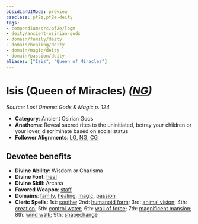 ```yaml
---
obsidianUIMode: preview
cssclass: pf2e,pf2e-deity
tags:
- compendium/src/pf2e/logm
- deity/ancient-osirian-gods
- domain/family/deity
- domain/healing/deity
- domain/magic/deity
- domain/passion/deity
aliases: ["Isis", "Queen of Miracles"]
---
```

# Isis (Queen of Miracles) *([NG](rules/traits/ng-b1.md "Neutral Good Alignment Trait"))*  
*Source: Lost Omens: Gods & Magic p. 124*  

- **Category**: Ancient Osirian Gods
- **Anathema**: Reveal sacred rites to the uninitiated, betray your children or your lover, discriminate based on social status
- **Follower Alignments**: [LG](rules/traits/lg-b1.md "Lawful Good Alignment Trait"), [NG](rules/traits/ng-b1.md "Neutral Good Alignment Trait"), [CG](rules/traits/cg-b1.md "Chaotic Good Alignment Trait")

## Devotee benefits

- **Divine Ability**: Wisdom or Charisma
- **Divine Font**: [heal](compendium/spells/heal.md)
- **Divine Skill**: Arcana
- **Favored Weapon**: [staff](compendium/equipment/items/staff.md)
- **Domains**: [family](compendium/setting/domains.md#Family), [healing](compendium/setting/domains.md#Healing), [magic](compendium/setting/domains.md#Magic), [passion](compendium/setting/domains.md#Passion)
- **Cleric Spells**: 1st: [soothe](compendium/spells/soothe.md); 2nd: [humanoid form](compendium/spells/humanoid-form.md); 3rd: [animal vision](compendium/spells/animal-vision.md); 4th: [creation](compendium/spells/creation.md); 5th: [control water](compendium/spells/control-water.md); 6th: [wall of force](compendium/spells/wall-of-force.md); 7th: [magnificent mansion](compendium/spells/magnificent-mansion.md); 8th: [wind walk](compendium/spells/wind-walk.md); 9th: [shapechange](compendium/spells/shapechange.md)